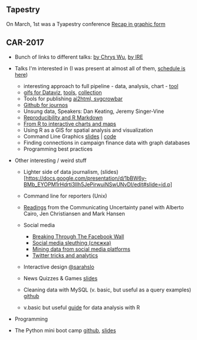 ## Tapestry
On March, 1st was a Tyapestry conference
[Recap in graphic form](http://catherinemaddenrelay.com/blog/2017/3/6/tapestry-2017-recap)


## CAR-2017
* Bunch of links to different talks: [by Chrys Wu](http://blog.chryswu.com/2017/03/02/nicar17-slides-links-tutorials-nicar17/), [by IRE](https://ire.org/conferences/nicar2017/tipsheets-and-links/)
* Talks I'm interested in (I was present at almost all of them, [schedule is here](http://ire.org/conferences/nicar2017/schedule/))
  * interesting approach to full pipeline - data, analysis, chart - [tool](http://cjworkbench.org/)
  * [gifs for Dataviz](http://lenagroeger.com/datagifs/#/), [tools](https://github.com/lenagroeger/gifs), [collection](https://www.pinterest.com/jsvine/datagifs/)
  * Tools for publishing [ai2html, svgcrowbar](https://docs.google.com/presentation/d/1YSxRxrPTpCOyrYyJlyR_U33PuhZI2xYjCmISJp3KM3k/pub#slide=id.g1d0b3f77a7_0_0)
  * [Github for journos](https://github.com/hectorsector/nicar-17/blob/master/nicar.pdf) 
  * Unsung data, Speakers: Dan Keating, Jeremy Singer-Vine
  * [Reproducibility and R Markdown](https://andrewbtran.github.io/NICAR/2017/reproducibility-rmarkdown/creating_packages.html)
  * [From R to interactive charts and maps](http://paldhous.github.io/NICAR/2017/r-to-javascript.html)
  * Using R as a GIS for spatial analysis and visualization
  * Command Line Graphics [slides](https://docs.google.com/presentation/d/1YEP9VJM16foortYfbaLrcwCR8X8V_XA5uEWPLoDjJ9Y/mobilepresent?slide=id.p) | [code](https://github.com/jonkeegan/command-line-graphics)
  * Finding connections in campaign finance data with graph databases
  * Programming best practices
  
  
  
  
* Other interesting / weird stuff
  * Lighter side of data journalism, (slides)[https://docs.google.com/presentation/d/1bBW6y-BMb_EYOPM1rHdrti3IIh5JePirwuiNSwUNvDI/edit#slide=id.p]
  * Command line for reporters (Unix)
  * [Readings](https://www.dropbox.com/sh/3fhpxq4xsxkowto/AABzDLgyXnvIaOz2S9oPWFxBa/1SlidesNicar/1A_SLIDES_NICAR?dl=0) from the Communicating Uncertainty panel with Alberto Cairo, Jen Christiansen and Mark Hansen
  * Social media
    * [Breaking Through The Facebook Wall](https://docs.google.com/presentation/d/173oI8KaDYrK7KDznPoZvgTyEXkeVZ1sIWNgO_8CoGeE/edit#slide=id.g1d0f2ec0f7_0_307)
    * [Social media sleuthing (слєжка)](https://docs.google.com/document/d/1o8WongwlHqgUhHZAmkLEilJ43MMlKRTcMWZHIO8x1v4/edit)
    * [Mining data from social media platforms](https://github.com/lamthuyvo/social-media-data-scripts)
    * [Twitter tricks and analytics](https://drive.google.com/file/d/0B-GOmv6pS0VsbUQwV2JVSWo0cUE/view)

  * Interactive design [@sarahslo](https://twitter.com/sarahslo)
  * News Quizzes & Games  [slides](https://docs.google.com/presentation/d/18ZoWclvheo0ohYP0C82R7ESB0kCEh3V5QkTgaeHTSKA/edit#slide=id.p)
  * Cleaning data with MySQL (v. basic, but useful as a query examples) [github](https://github.com/mlalexander/NICARSQL)
  * v.basic but useful [guide](http://paldhous.github.io/NICAR/2017/r-analysis.html) for data analysis with R 
    
* Programming
 * The Python mini boot camp [github](https://github.com/ireapps/pycar), [slides](https://ireapps.github.io/pycar/pycar_intro.html#/1)
 
